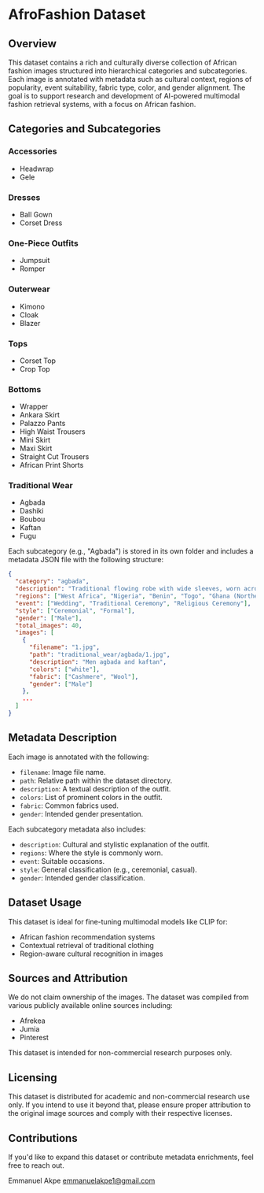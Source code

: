 # AfroFashion Dataset

## Overview

This dataset contains a rich and culturally diverse collection of African fashion images structured into hierarchical categories and subcategories. Each image is annotated with metadata such as cultural context, regions of popularity, event suitability, fabric type, color, and gender alignment. The goal is to support research and development of AI-powered multimodal fashion retrieval systems, with a focus on African fashion.

## Categories and Subcategories

### Accessories

- Headwrap
- Gele

### Dresses

- Ball Gown
- Corset Dress

### One-Piece Outfits

- Jumpsuit
- Romper

### Outerwear

- Kimono
- Cloak
- Blazer

### Tops

- Corset Top
- Crop Top

### Bottoms

- Wrapper
- Ankara Skirt
- Palazzo Pants
- High Waist Trousers
- Mini Skirt
- Maxi Skirt
- Straight Cut Trousers
- African Print Shorts

### Traditional Wear

- Agbada
- Dashiki
- Boubou
- Kaftan
- Fugu

Each subcategory (e.g., "Agbada") is stored in its own folder and includes a metadata JSON file with the following structure:

```json
{
  "category": "agbada",
  "description": "Traditional flowing robe with wide sleeves, worn across West Africa, especially by Yoruba in Nigeria and other Muslim communities.",
  "regions": ["West Africa", "Nigeria", "Benin", "Togo", "Ghana (Northern)", "Mali", "Senegal"],
  "event": ["Wedding", "Traditional Ceremony", "Religious Ceremony"],
  "style": ["Ceremonial", "Formal"],
  "gender": ["Male"],
  "total_images": 40,
  "images": [
    {
      "filename": "1.jpg",
      "path": "traditional_wear/agbada/1.jpg",
      "description": "Men agbada and kaftan",
      "colors": ["white"],
      "fabric": ["Cashmere", "Wool"],
      "gender": ["Male"]
    },
    ...
  ]
}
```

## Metadata Description

Each image is annotated with the following:

- `filename`: Image file name.
- `path`: Relative path within the dataset directory.
- `description`: A textual description of the outfit.
- `colors`: List of prominent colors in the outfit.
- `fabric`: Common fabrics used.
- `gender`: Intended gender presentation.

Each subcategory metadata also includes:

- `description`: Cultural and stylistic explanation of the outfit.
- `regions`: Where the style is commonly worn.
- `event`: Suitable occasions.
- `style`: General classification (e.g., ceremonial, casual).
- `gender`: Intended gender classification.

## Dataset Usage

This dataset is ideal for fine-tuning multimodal models like CLIP for:

- African fashion recommendation systems
- Contextual retrieval of traditional clothing
- Region-aware cultural recognition in images

## Sources and Attribution

We do not claim ownership of the images. The dataset was compiled from various publicly available online sources including:

- Afrekea
- Jumia
- Pinterest

This dataset is intended for non-commercial research purposes only.

## Licensing

This dataset is distributed for academic and non-commercial research use only. If you intend to use it beyond that, please ensure proper attribution to the original image sources and comply with their respective licenses.

## Contributions

If you'd like to expand this dataset or contribute metadata enrichments, feel free to reach out.

Emmanuel Akpe
emmanuelakpe1@gmail.com
